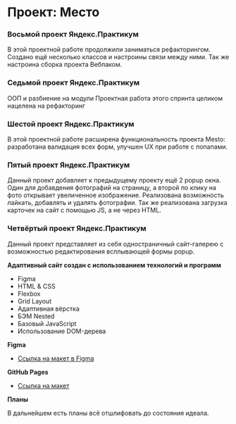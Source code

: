 # Проект: Место

### Восьмой проект Яндекс.Практикум

В этой проектной работе продолжили заниматься рефакторингом. 
Создано ещё несколько классов и настроины связи между ними. 
Так же настроина сборка проекта Вебпаком.

### Седьмой проект Яндекс.Практикум

ООП и разбиение на модули
Проектная работа этого спринта целиком нацелена на рефакторинг

### Шестой проект Яндекс.Практикум

В этой проектной работе расширена функциональность проекта Mesto:
разработана валидация всех форм,
улучшен UX при работе с попапами.


### Пятый проект Яндекс.Практикум

Данный проект добавляет к предыдущему проекту ещё 2 popup окна. 
Один для добавдения фотографий на страницу, а второй по клику на фото открывает увеличенное изображение.
Реализована возможность лайкать, добавлять и удалять фотографии. 
Так же реализована загрузка карточек на сайт с помощью JS, а не через HTML.

### Четвёртый проект Яндекс.Практикум

Данный проект представляет из себя одностраничный сайт-галерею с возможностью редактирования всплывающей формы popup.


**Адаптивный сайт создан с использованием технологий и программ**

* Figma
* HTML & CSS
* Flexbox
* Grid Layout
* Адаптивная вёрстка
* БЭМ Nested
* Базовый JavaScript
* Использование DOM-дерева


**Figma**

* [Ссылка на макет в Figma](https://www.figma.com/file/2cn9N9jSkmxD84oJik7xL7/JavaScript.-Sprint-4?node-id=0%3A1)

**GitHub Pages**

* [Ссылка на макет](https://c-ya-l8er.github.io/mesto/)

**Планы**

В дальнейшем есть планы всё отшлифовать до состояния идеала.
